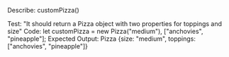 
Describe: customPizza()

Test: "It should return a Pizza object with two properties for toppings and size"
Code: let customPizza = new Pizza("medium"), ["anchovies", "pineapple"];
Expected Output: Pizza {size: "medium", toppings: ["anchovies", "pineapple"]}
